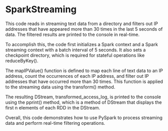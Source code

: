 # SparkStreaming

This code reads in streaming text data from a directory and filters out IP addresses that have appeared more than 30 times in the last 5 seconds of data. The filtered results are printed to the console in real-time.

To accomplish this, the code first initializes a Spark context and a Spark streaming context with a batch interval of 5 seconds. It also sets a checkpoint directory, which is required for stateful operations like reduceByKey().

The mapIPValue() function is defined to map each line of text data to an IP address, count the occurrences of each IP address, and filter out IP addresses that have occurred more than 30 times. This function is applied to the streaming data using the transform() method.

The resulting DStream, transformed_access_log, is printed to the console using the pprint() method, which is a method of DStream that displays the first n elements of each RDD in the DStream.

Overall, this code demonstrates how to use PySpark to process streaming data and perform real-time filtering operations.

